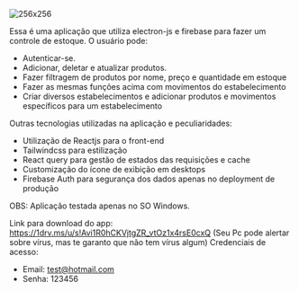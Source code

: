 ![256x256](https://github.com/alefebspp/controle-estoque/assets/106111153/5d024d73-c2b6-49c8-89b3-5bbe4e5a06f4)

Essa é uma aplicação que utiliza electron-js e firebase para fazer um controle de estoque. O usuário pode:
- Autenticar-se.
- Adicionar, deletar e atualizar produtos.
- Fazer filtragem de produtos por nome, preço e quantidade em estoque
- Fazer as mesmas funções acima com movimentos do estabelecimento
- Criar diversos estabelecimentos e adicionar produtos e movimentos específicos para um estabelecimento

Outras tecnologias utilizadas na aplicação e peculiaridades:
- Utilização de Reactjs para o front-end
- Tailwindcss para estilização
- React query para gestão de estados das requisições e cache
- Customização do ícone de exibição em desktops
- Firebase Auth para segurança dos dados apenas no deployment de produção

OBS: Aplicação testada apenas no SO Windows.

Link para download do app: https://1drv.ms/u/s!Avi1R0hCKVjtgZR_vtOz1x4rsE0cxQ (Seu Pc pode alertar sobre vírus, mas te garanto que não tem vírus algum)
Credenciais de acesso: 
- Email: test@hotmail.com
- Senha: 123456
